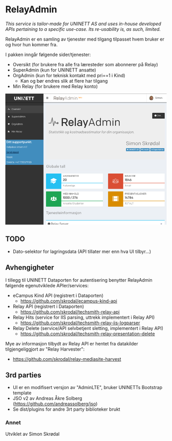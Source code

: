 # RelayAdmin #

_This service is tailor-made for UNINETT AS and uses in-house developed APIs pertaining to a specific use-case. Its re-usability is, as such, limited._  

RelayAdmin er en samling av tjenester med tilgang tilpasset hvem bruker er og hvor hun kommer fra. 

I pakken inngår følgende sider/tjenester:

- Oversikt (for brukere fra alle fra læresteder som abonnerer på Relay)
- SuperAdmin (kun for UNINETT ansatte)
- OrgAdmin (kun for teknisk kontakt med pri==1 i Kind)
    - Kan og bør endres slik at flere har tilgang 
- Min Relay (for brukere med Relay konto)

![Preview](/app/img/RelayAdmin.png)

## TODO ##

* Dato-selektor for lagringsdata (API tillater mer enn hva UI tilbyr...)

## Avhengigheter ##

I tillegg til UNINETT Dataporten for autentisering benytter RelayAdmin følgende egenutviklede APIer/services:

- eCampus Kind API (registrert i Dataporten)
    - https://github.com/skrodal/ecampus-kind-api
- Relay API (registrert i Dataporten)
    - https://github.com/skrodal/techsmith-relay-api
- Relay Hits (service for IIS parsing, uttrekk implementert i Relay API)
    - https://github.com/skrodal/techsmith-relay-iis-logparser
- Relay Delete (service/API selvbetjent sletting, implementert i Relay API)
    - https://github.com/skrodal/techsmith-relay-presentation-delete

Mye av informasjon tilbydt av Relay API er hentet fra datakilder tilgjengeliggjort av "Relay Harvester":
 
 - https://github.com/skrodal/relay-mediasite-harvest


## 3rd parties ##

- UI er en modifisert versjon av "AdminLTE", bruker UNINETTs Bootstrap template
- JSO v2 av Andreas Åkre Solberg (https://github.com/andreassolberg/jso)
- Se dist/plugins for andre 3rt party biblioteker brukt

### Annet ###

Utviklet av Simon Skrødal